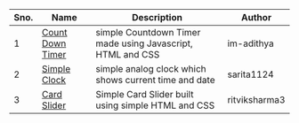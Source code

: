 | Sno. 	| Name         	| Description         	| Author 	|
|------	|--------------	|---------------------	|--------	|
| 1    	| [Count Down Timer](/Web%20Hacks/countdown-timer) 	| simple Countdown Timer made using Javascript, HTML and CSS 	| im-adithya  	|
| 2    	| [Simple Clock](/Web%20Hacks/clock%20design) 	| simple analog clock which shows current time and date 	| sarita1124  	|
| 3   	| [Card Slider](/Web%20Hacks/card-slider) 	| Simple Card Slider built using simple HTML and CSS 	| ritviksharma3 	|

